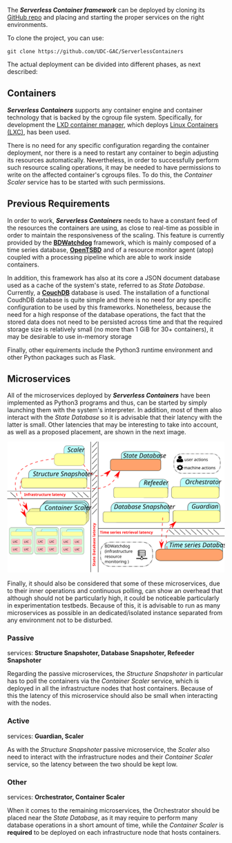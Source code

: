 The **_Serverless Container framework_** can be deployed by cloning its 
[GitHub repo](https://github.com/UDC-GAC/ServerlessContainers) 
and placing and starting the proper services on the right environments.

To clone the project, you can use:
```
git clone https://github.com/UDC-GAC/ServerlessContainers
```

The actual deployment can be divided into different phases, as next 
described:

## Containers

**_Serverless Containers_** supports any container engine and 
container technology that is backed by the cgroup file system. 
Specifically, for development the 
[LXD container manager](https://linuxcontainers.org/lxd/introduction/), 
which deploys [Linux Containers (LXC)](https://linuxcontainers.org/), 
has been used.

There is no need for any specific configuration regarding the container 
deployment, nor there is a need to restart any container to begin 
adjusting its resources automatically. Nevertheless, in order to 
successfully perform such resource scaling operations, it may be needed 
to have permissions to write on the affected container's cgroups files.
To do this, the *Container Scaler* service has to be started with such
permissions.


## Previous Requirements

In order to work, **_Serverless Containers_** needs to have a constant 
feed of the resources the containers are using, as close to real-time 
as possible in order to maintain the responsiveness of the scaling. This 
feature is currently provided by the 
[**BDWatchdog**](http://bdwatchdog.dec.udc.es/monitoring/index.html) 
framework, which is mainly composed of a time series database, 
[**OpenTSBD**](http://opentsdb.net/) 
and of a resource monitor agent (atop) coupled with a processing pipeline 
which are able to work inside containers.

In addition, this framework has also at its core a JSON document database 
used as a cache of the system's state, referred to as *State Database*. 
Currently, a [**CouchDB**](https://couchdb.apache.org/) database is used. 
The installation of a functional CoudhDB database is quite simple and 
there is no need for any specific configuration to be used by this 
frameworks. Nonetheless, because the need for a high response of the 
database operations, the fact that the stored data does not need to be 
persisted across time and that the required storage size is relatively 
small (no more than 1 GiB for 30+ containers), it may be desirable to 
use in-memory storage 

Finally, other equirements include the Python3 runtime environment and 
other Python packages such as Flask.

## Microservices

All of the microservices deployed by **_Serverless Containers_** have 
been implemented as Python3 programs and thus, can be started by simply 
launching them with the system's interpreter. In addition, most of them 
also interact with the *State Database* so it is advisable that their 
latency with the latter is small. Other latencies that may be interesting
to take into account, as well as a proposed placement, are shown in the 
next image.

![Microservice placement](img/deployment/placement.svg)

Finally, it should also be considered that some of these microservices, 
due to their inner operations and continuous polling, can show an overhead 
that although should not be particularly high, it could be noticeable
particularly in experimentation testbeds. Because of this, it is advisable
to run as many microservices as possible in an dedicated/isolated instance
separated from any environment not to be disturbed. 

### Passive

services: **Structure Snapshoter, Database Snapshoter, 
Refeeder Snapshoter**

Regarding the passive microservices, the *Structure Snapshoter* in 
particular has to poll the containers via the *Container Scaler* service, 
which is deployed in all the infrastructure nodes that host containers. 
Because of this the latency of this microservice should also be small 
when interacting with the nodes.
 

### Active

services: **Guardian, Scaler**

As with the *Structure Snapshoter* passive microservice, the *Scaler* 
also need to interact with the infrastructure nodes and their 
*Container Scaler* service, so the latency between the two should 
be kept low.


### Other

services: **Orchestrator, Container Scaler**

When it comes to the remaining microservices, the Orchestrator should be
placed near the *State Database*, as it may require to perform many 
database operations in a short amount of time, while the 
*Container Scaler* is **required** to be deployed on each infrastructure 
node that hosts containers.
